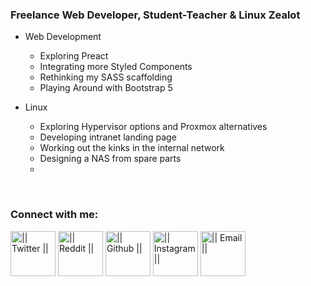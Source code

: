 <!-- List Of Websites-->
[twitter]: https://www.twitter.com/thomashighbaugh
[reddit]: https://www.reddit.com/user/ThomasLeonHighbaugh
[github]: https://www.github.com/Thomashighbaugh
[instagram]: https://www.instagram.com/thomashighbaugh/
[zoho]: mailto:thighbaugh@zoho.com
[bmac]: https://www.buymeacoffee.com/thomashighbaugh
[ko-fi]: https://ko-fi.com/thomashighbaugh
[paypal]: paypal.me/thomasleonhighbaugh
[patreon]: https://www.patreon.com/thomasleonhighbaugh


### Freelance Web Developer, Student-Teacher & Linux Zealot
- Web Development
  - Exploring Preact
  - Integrating more Styled Components
  - Rethinking my SASS scaffolding
  - Playing Around with Bootstrap 5 

- Linux 
  - Exploring Hypervisor options and Proxmox alternatives
  - Developing intranet landing page
  - Working out the kinks in the internal network
  - Designing a NAS from spare parts
  - 

<br />

### Connect with me:
[<img align="center" alt="|| Twitter ||" width="72px" src="https://image.flaticon.com/icons/svg/733/733579.svg" />][twitter]
[<img align="center" alt="|| Reddit ||" width="72px" src="https://image.flaticon.com/icons/svg/2111/2111589.svg" />][reddit]
[<img align="center" alt="|| Github ||" width="72px" src="https://image.flaticon.com/icons/svg/733/733553.svg" />][github]
[<img align="center" alt="|| Instagram ||" width="72px" src="https://image.flaticon.com/icons/svg/733/733558.svg" />][instagram]
[<img align="center" alt="|| Email ||" width="72px" src="https://image.flaticon.com/icons/svg/732/732200.svg" />][zoho]
